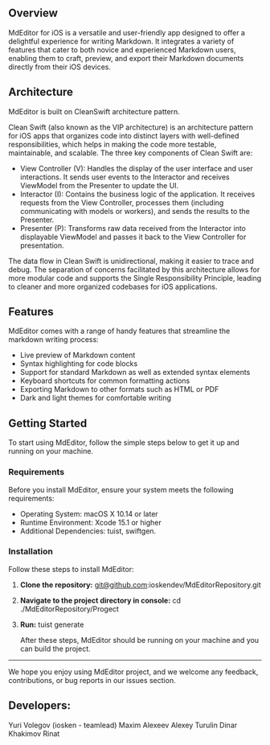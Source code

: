 ## Overview

MdEditor for iOS is a versatile and user-friendly app designed to offer a delightful experience for writing Markdown. It integrates a variety of features that cater to both novice and experienced Markdown users, enabling them to craft, preview, and export their Markdown documents directly from their iOS devices.


## Architecture
MdEditor is built on CleanSwift architecture pattern. 

Clean Swift (also known as the VIP architecture) is an architecture pattern for iOS apps that organizes code into distinct layers with well-defined responsibilities, which helps in making the code more testable, maintainable, and scalable. The three key components of Clean Swift are:

- View Controller (V): Handles the display of the user interface and user interactions. It sends user events to the Interactor and receives ViewModel from the Presenter to update the UI.
- Interactor (I): Contains the business logic of the application. It receives requests from the View Controller, processes them (including communicating with models or workers), and sends the results to the Presenter.
- Presenter (P): Transforms raw data received from the Interactor into displayable ViewModel and passes it back to the View Controller for presentation.

The data flow in Clean Swift is unidirectional, making it easier to trace and debug. The separation of concerns facilitated by this architecture allows for more modular code and supports the Single Responsibility Principle, leading to cleaner and more organized codebases for iOS applications.

## Features
MdEditor comes with a range of handy features that streamline the markdown writing process:

- Live preview of Markdown content
- Syntax highlighting for code blocks
- Support for standard Markdown as well as extended syntax elements
- Keyboard shortcuts for common formatting actions
- Exporting Markdown to other formats such as HTML or PDF
- Dark and light themes for comfortable writing

## Getting Started
To start using MdEditor, follow the simple steps below to get it up and running on your machine.

### Requirements
Before you install MdEditor, ensure your system meets the following requirements:
- Operating System: macOS X 10.14 or later
- Runtime Environment: Xcode 15.1 or higher
- Additional Dependencies: tuist, swiftgen.

### Installation
Follow these steps to install MdEditor:

1. **Clone the repository:**
    git@github.com:ioskendev/MdEditorRepository.git
2. **Navigate to the project directory in console:**
cd ./MdEditorRepository/Progect
3. **Run:**
tuist generate
   
   After these steps, MdEditor should be running on your machine and you can build the project.

---

We hope you enjoy using MdEditor project, and we welcome any feedback, contributions, or bug reports in our issues section.

## Developers:
Yuri Volegov (iosken - teamlead)
Maxim Alexeev
Alexey Turulin
Dinar Khakimov
Rinat
   
